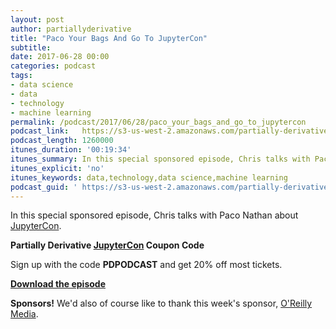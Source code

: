 ```yaml
---
layout: post
author: partiallyderivative
title: "Paco Your Bags And Go To JupyterCon"
subtitle:
date: 2017-06-28 00:00
categories: podcast
tags:
- data science
- data
- technology
- machine learning
permalink: /podcast/2017/06/28/paco_your_bags_and_go_to_jupytercon
podcast_link: 	https://s3-us-west-2.amazonaws.com/partially-derivative/partially_derivative_paco_your_bags_and_go_to_jupytercon.mp3
podcast_length: 1260000
itunes_duration: '00:19:34'
itunes_summary: In this special sponsored episode, Chris talks with Paco Nathan about JupyterCon.
itunes_explicit: 'no'
itunes_keywords: data,technology,data science,machine learning
podcast_guid: '	https://s3-us-west-2.amazonaws.com/partially-derivative/partially_derivative_paco_your_bags_and_go_to_jupytercon.mp3'
---
```


In this special sponsored episode, Chris talks with Paco Nathan about [JupyterCon](https://conferences.oreilly.com/jupyter/jup-ny?cmp=ex-data-confreg-home-jpny17_pdpodcast).

**Partially Derivative [JupyterCon](https://conferences.oreilly.com/jupyter/jup-ny?cmp=ex-data-confreg-home-jpny17_pdpodcast) Coupon Code**

Sign up with the code **PDPODCAST** and get 20% off most tickets.

[**Download the episode**](	https://s3-us-west-2.amazonaws.com/partially-derivative/partially_derivative_paco_your_bags_and_go_to_jupytercon.mp3)

**Sponsors!** We'd also of course like to thank this week's sponsor, [O'Reilly Media](https://www.oreilly.com/).
